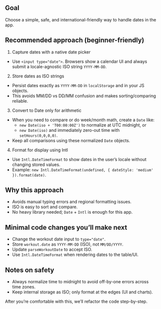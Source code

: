 ## Goal
Choose a simple, safe, and international-friendly way to handle dates in the app.

## Recommended approach (beginner-friendly)
1) Capture dates with a native date picker
- Use `<input type="date">`. Browsers show a calendar UI and always submit a locale-agnostic ISO string `YYYY-MM-DD`.

2) Store dates as ISO strings
- Persist dates exactly as `YYYY-MM-DD` in `localStorage` and in your JS objects.
- This avoids MM/DD vs DD/MM confusion and makes sorting/comparing reliable.

3) Convert to Date only for arithmetic
- When you need to compare or do week/month math, create a `Date` like:
  - `new Date(iso + 'T00:00:00Z')` to normalize at UTC midnight, or
  - `new Date(iso)` and immediately zero-out time with `setHours(0,0,0,0)`.
- Keep all comparisons using these normalized `Date` objects.

4) Format for display using Intl
- Use `Intl.DateTimeFormat` to show dates in the user’s locale without changing stored values.
- Example: `new Intl.DateTimeFormat(undefined, { dateStyle: 'medium' }).format(date)`.

## Why this approach
- Avoids manual typing errors and regional formatting issues.
- ISO is easy to sort and compare.
- No heavy library needed; `Date` + `Intl` is enough for this app.

## Minimal code changes you’ll make next
- Change the workout date input to `type="date"`.
- Store `workout.date` as `YYYY-MM-DD` (ISO), not `MM/DD/YYYY`.
- Update `parseWorkoutDate` to accept ISO.
- Use `Intl.DateTimeFormat` when rendering dates to the table/UI.

## Notes on safety
- Always normalize time to midnight to avoid off-by-one errors across time zones.
- Keep internal storage as ISO; only format at the edges (UI and charts). 

After you’re comfortable with this, we’ll refactor the code step-by-step.



